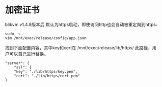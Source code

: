 # 加密证书

blikvm v1.4.9版本后,默认为https启动，即使访问http也会自动被重定向到https:
```
sudo -s
vim /mnt/exec/release/config/app.json
```
找到下面配置内容，其中key和cert在 /mnt/exec/release/lib/https/ 此路径，用户可以自己进行替换。
```
"server": {
    "ssl": {
    "key": "./lib/https/key.pem",
    "cert": "./lib/https/cert.pem"
}
```